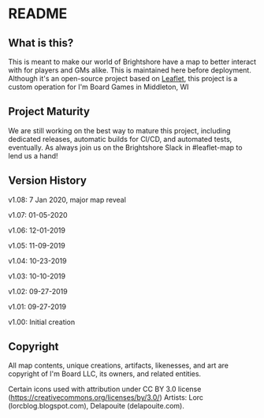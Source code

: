 # README

## What is this?

This is meant to make our world of Brightshore have a map to better interact with for players and GMs alike. This is maintained here before deployment. Although it's an open-source project based on [Leaflet](https://github.com/Leaflet/Leaflet), this project is a custom operation for I'm Board Games in Middleton, WI

## Project Maturity

We are still working on the best way to mature this project, including dedicated releases, automatic builds for CI/CD, and automated tests, eventually. As always join us on the Brightshore Slack in #leaflet-map to lend us a hand!

## Version History

v1.08: 7 Jan 2020, major map reveal

v1.07: 01-05-2020

v1.06: 12-01-2019

v1.05: 11-09-2019

v1.04: 10-23-2019

v1.03: 10-10-2019

v1.02: 09-27-2019

v1.01: 09-27-2019

v1.00: Initial creation

## Copyright

All map contents, unique creations, artifacts, likenesses, and art are copyright of I'm Board LLC, its owners, and related entities.

Certain icons used with attribution under CC BY 3.0 license (https://creativecommons.org/licenses/by/3.0/)  Artists: Lorc (lorcblog.blogspot.com), Delapouite (delapouite.com).

